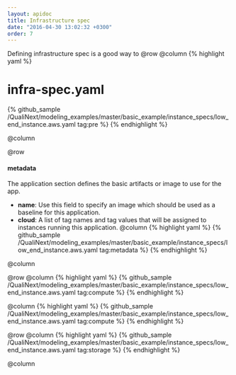 ```yaml
---
layout: apidoc
title: Infrastructure spec
date: "2016-04-30 13:02:32 +0300"
order: 7
---
```

Defining infrastructure spec is a good way to
@row
@column
{% highlight yaml %}
# infra-spec.yaml
{% github_sample /QualiNext/modeling_examples/master/basic_example/instance_specs/low_end_instance.aws.yaml tag:pre %}
{% endhighlight %}

@column

@row
#### metadata
The application section defines the basic artifacts or image to use for the app.
- **name**: Use this field to specify an image which should be used as a baseline for this application.
- **cloud**: A list of tag names and tag values that will be assigned to instances
running this application.
@column
{% highlight yaml %}
{% github_sample /QualiNext/modeling_examples/master/basic_example/instance_specs/low_end_instance.aws.yaml tag:metadata %}
{% endhighlight %}

@column

@row
@column
{% highlight yaml %}
{% github_sample /QualiNext/modeling_examples/master/basic_example/instance_specs/low_end_instance.aws.yaml tag:compute %}
{% endhighlight %}

@column
{% highlight yaml %}
{% github_sample /QualiNext/modeling_examples/master/basic_example/instance_specs/low_end_instance.aws.yaml tag:compute %}
{% endhighlight %}

@row
@column
{% highlight yaml %}
{% github_sample /QualiNext/modeling_examples/master/basic_example/instance_specs/low_end_instance.aws.yaml tag:storage %}
{% endhighlight %}

@column
